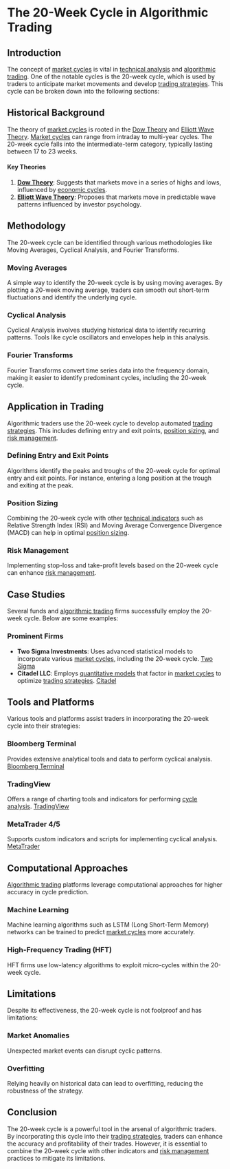# The 20-Week Cycle in Algorithmic Trading

## Introduction
The concept of [market cycles](../m/market_cycles.md) is vital in [technical analysis](../t/technical_analysis.md) and [algorithmic trading](../a/algorithmic_trading.md). One of the notable cycles is the 20-week cycle, which is used by traders to anticipate market movements and develop [trading strategies](../t/trading_strategies.md). This cycle can be broken down into the following sections:

## Historical Background
The theory of [market cycles](../m/market_cycles.md) is rooted in the [Dow Theory](../d/dow_theory.md) and [Elliott Wave Theory](../e/elliott_wave_theory.md). [Market cycles](../m/market_cycles.md) can range from intraday to multi-year cycles. The 20-week cycle falls into the intermediate-term category, typically lasting between 17 to 23 weeks.

#### Key Theories
1. **[Dow Theory](../d/dow_theory.md)**: Suggests that markets move in a series of highs and lows, influenced by [economic cycles](../e/economic_cycles.md).
2. **[Elliott Wave Theory](../e/elliott_wave_theory.md)**: Proposes that markets move in predictable wave patterns influenced by investor psychology.

## Methodology
The 20-week cycle can be identified through various methodologies like Moving Averages, Cyclical Analysis, and Fourier Transforms.

### Moving Averages
A simple way to identify the 20-week cycle is by using moving averages. By plotting a 20-week moving average, traders can smooth out short-term fluctuations and identify the underlying cycle.

### Cyclical Analysis
Cyclical Analysis involves studying historical data to identify recurring patterns. Tools like cycle oscillators and envelopes help in this analysis.

### Fourier Transforms
Fourier Transforms convert time series data into the frequency domain, making it easier to identify predominant cycles, including the 20-week cycle.

## Application in Trading
Algorithmic traders use the 20-week cycle to develop automated [trading strategies](../t/trading_strategies.md). This includes defining entry and exit points, [position sizing](../p/position_sizing.md), and [risk management](../r/risk_management.md).

### Defining Entry and Exit Points
Algorithms identify the peaks and troughs of the 20-week cycle for optimal entry and exit points. For instance, entering a long position at the trough and exiting at the peak.

### Position Sizing
Combining the 20-week cycle with other [technical indicators](../t/technical_indicators.md) such as Relative Strength Index (RSI) and Moving Average Convergence Divergence (MACD) can help in optimal [position sizing](../p/position_sizing.md).

### Risk Management
Implementing stop-loss and take-profit levels based on the 20-week cycle can enhance [risk management](../r/risk_management.md).

## Case Studies
Several funds and [algorithmic trading](../a/algorithmic_trading.md) firms successfully employ the 20-week cycle. Below are some examples:

### Prominent Firms
- **Two Sigma Investments**: Uses advanced statistical models to incorporate various [market cycles](../m/market_cycles.md), including the 20-week cycle. [Two Sigma](https://www.twosigma.com)
- **Citadel LLC**: Employs [quantitative models](../q/quantitative_models.md) that factor in [market cycles](../m/market_cycles.md) to optimize [trading strategies](../t/trading_strategies.md). [Citadel](https://www.citadel.com)

## Tools and Platforms
Various tools and platforms assist traders in incorporating the 20-week cycle into their strategies:

### Bloomberg Terminal
Provides extensive analytical tools and data to perform cyclical analysis. [Bloomberg Terminal](https://www.bloomberg.com/professional/solution/bloomberg-terminal/)

### TradingView
Offers a range of charting tools and indicators for performing [cycle analysis](../c/cycle_analysis.md). [TradingView](https://www.tradingview.com)

### MetaTrader 4/5
Supports custom indicators and scripts for implementing cyclical analysis. [MetaTrader](https://www.metatrader4.com)

## Computational Approaches
[Algorithmic trading](../a/algorithmic_trading.md) platforms leverage computational approaches for higher accuracy in cycle prediction.

### Machine Learning
Machine learning algorithms such as LSTM (Long Short-Term Memory) networks can be trained to predict [market cycles](../m/market_cycles.md) more accurately.

### High-Frequency Trading (HFT)
HFT firms use low-latency algorithms to exploit micro-cycles within the 20-week cycle.

## Limitations
Despite its effectiveness, the 20-week cycle is not foolproof and has limitations:

### Market Anomalies
Unexpected market events can disrupt cyclic patterns.

### Overfitting
Relying heavily on historical data can lead to overfitting, reducing the robustness of the strategy.

## Conclusion
The 20-week cycle is a powerful tool in the arsenal of algorithmic traders. By incorporating this cycle into their [trading strategies](../t/trading_strategies.md), traders can enhance the accuracy and profitability of their trades. However, it is essential to combine the 20-week cycle with other indicators and [risk management](../r/risk_management.md) practices to mitigate its limitations.
